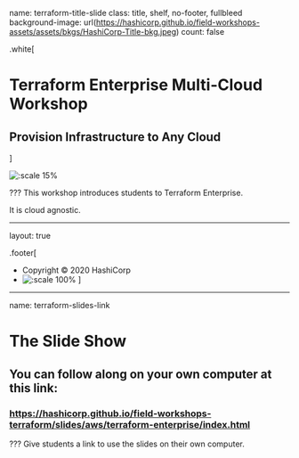 name: terraform-title-slide
class: title, shelf, no-footer, fullbleed
background-image: url(https://hashicorp.github.io/field-workshops-assets/assets/bkgs/HashiCorp-Title-bkg.jpeg)
count: false

.white[
# Terraform Enterprise Multi-Cloud Workshop
## Provision Infrastructure to Any Cloud
]

![:scale 15%](https://hashicorp.github.io/field-workshops-assets/assets/logos/logo_terraform.png)

???
This workshop introduces students to Terraform Enterprise.

It is cloud agnostic.

---
layout: true

.footer[
- Copyright © 2020 HashiCorp
- ![:scale 100%](https://hashicorp.github.io/field-workshops-assets/assets/logos/HashiCorp_Icon_Black.svg)
]

---
name: terraform-slides-link
# The Slide Show
## You can follow along on your own computer at this link:
### https://hashicorp.github.io/field-workshops-terraform/slides/aws/terraform-enterprise/index.html

???
Give students a link to use the slides on their own computer.
